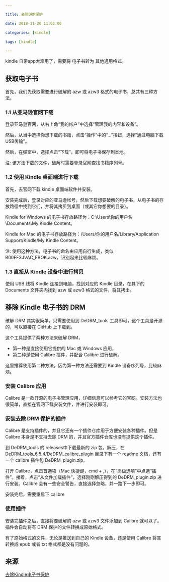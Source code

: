 ```yaml
---

title: 去除DRM保护

date: 2018-11-20 11:03:00

categories: [kindle]

tags: [kindle]

---
```



kindle 自带app太难用了，需要将 电子书转为 其他通用格式。


<!--more-->


## 获取电子书

首先，我们先获取需要进行破解的 azw 或 azw3 格式的电子书，总共有三种方法。

### 1.1 从亚马逊官网下载

登录亚马逊官网，从右上角“我的帐户”中选择“管理我的内容和设备”。

然后，从当中选择你想下载的书籍，点击“操作”中的“…”按钮，选择“通过电脑下载USB传输”。

然后，在弹窗中，选择点击“下载”，即可将电子书保存到本地。

注: 该方法下载的文件，破解时需要登录官网查找书籍序列号。

### 1.2 使用 Kindle 桌面端进行下载

首先，去官网下载 kindle 桌面端软件并安装。

安装完成后，登录对应的亚马逊帐号，然后下载想要破解的电子书，从电子书的存放路径中找到它们，并将其拷贝到桌面（或其它你想要的目录）。

Kindle for Windows 的电子书存放路径为：C:\Users\你的用户名\Documents\My Kindle Content。

Kindle for Mac 的电子书存放路径为：/Users/你的用户名/Library/Application Support/Kindle/My Kindle Content。

注: 使用这种方法，电子书的命名由应用自行生成，类似 B00FF3JVAC_EBOK.azw，识别起来比较麻烦。

### 1.3 直接从 Kindle 设备中进行拷贝

使用 USB 线将 Kindle 连接到电脑，找到对应的 Kindle 目录，在其下的 Documents 文件夹内找到 azw 或 azw3 格式的文件，将其拷出。

## 移除 Kindle 电子书的 DRM

破解 DRM 其实很简单，只需要使用到 DeDRM_tools 工具即可，这个工具是开源的，可以直接在 GitHub 上下载到。

这个工具提供了两种方法来破解 DRM，

- 第一种是直接使用它提供的 Mac 或 Windows 应用，
- 第二种是使用 Calibre 插件，并配合 Calibre 进行破解。

这里推荐使用第二种方法，因为第一种方法还需要到 Kindle 设备序列号，比较麻烦。

### 安装 Calibre 应用
Calibre 是一款开源的电子书管理应用，详细信息可以参考它的官网。安装方法也很简单，直接在官网下载安装文件，并进行安装即可。

### 安装去除 DRM 保护的插件
Calibre 是支持插件的，并且它还有一个插件仓库用于方便安装各种插件。但是 Calibre 本身是不支持去除 DRM 的，并且官方插件仓库也没有提供这个插件。

到 DeDRM_tools 的 releases中下载最新的 zip 包，解压，在 DeDRM_tools_6.5.4/DeDRM_calibre_plugin 目录下有一个 readme 文档，还有一个 calibre 插件包 DeDRM_plugin.zip。

打开 Calibre，点击首选项（Mac 快捷键，cmd + ,），在“高级选项”中点选“插件”。接着，点击“从文件加载插件”，选择刚刚解压得到的 DeDRM_plugin.zip 进行安装。Calibre 会有一些安全警告，直接选择忽略，并一路下一步即可。

安装完后，需要重启下 calibre

### 使用插件
安装完插件之后，直接将要破解的 azw 或 azw3 文件添加到 Calibre 就可以了。插件会自动将有 DRM 保护的文件转换成原始格式。

有了原始格式的文件，无论是推送到自己的 Kindle 设备，还是使用 Calibre 将其转换成 epub 或者 txt 格式都是没有问题的。


## 来源

[去除Kindle电子书保护](http://www.swiftyper.com/2017/10/08/remove-kindle-drm-protection/)